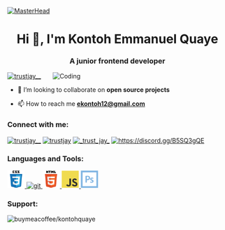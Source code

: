 [![MasterHead](https://user-images.githubusercontent.com/68542775/167072911-dc31eac8-6885-4a05-9c25-279ecce22a79.png)](https://github.com/Kontohquaye)

<h1 align="center">Hi 👋, I'm Kontoh Emmanuel Quaye</h1>
<h3 align="center">A junior frontend developer</h3>
<img align = "right" alt= "Coding" width="400" src="https://camo.githubusercontent.com/5ddf73ad3a205111cf8c686f687fc216c2946a75005718c8da5b837ad9de78c9/68747470733a2f2f7468756d62732e6766796361742e636f6d2f4576696c4e657874446576696c666973682d736d616c6c2e676966">

<p align="left"> <a href="https://twitter.com/trustjay__" target="blank"><img src="https://img.shields.io/twitter/follow/trustjay__?logo=twitter&style=for-the-badge" alt="trustjay__" /></a> </p>

- 👯 I’m looking to collaborate on **open source projects**

- 📫 How to reach me **ekontoh12@gmail.com**

<h3 align="left">Connect with me:</h3>
<p align="left">
<a href="https://twitter.com/trustjay__" target="blank"><img align="center" src="https://raw.githubusercontent.com/rahuldkjain/github-profile-readme-generator/master/src/images/icons/Social/twitter.svg" alt="trustjay__" height="30" width="40" /></a>
<a href="https://codesandbox.com/trustjay" target="blank"><img align="center" src="https://raw.githubusercontent.com/rahuldkjain/github-profile-readme-generator/master/src/images/icons/Social/codesandbox.svg" alt="trustjay" height="30" width="40" /></a>
<a href="https://instagram.com/_trust_jay_" target="blank"><img align="center" src="https://raw.githubusercontent.com/rahuldkjain/github-profile-readme-generator/master/src/images/icons/Social/instagram.svg" alt="_trust_jay_" height="30" width="40" /></a>
<a href="https://discord.gg/https://discord.gg/B5SQ3gQE" target="blank"><img align="center" src="https://raw.githubusercontent.com/rahuldkjain/github-profile-readme-generator/master/src/images/icons/Social/discord.svg" alt="https://discord.gg/B5SQ3gQE" height="30" width="40" /></a>
</p>

<h3 align="left">Languages and Tools:</h3>
<p align="left"> <a href="https://www.w3schools.com/css/" target="_blank" rel="noreferrer"> <img src="https://raw.githubusercontent.com/devicons/devicon/master/icons/css3/css3-original-wordmark.svg" alt="css3" width="40" height="40"/> </a> <a href="https://git-scm.com/" target="_blank" rel="noreferrer"> <img src="https://www.vectorlogo.zone/logos/git-scm/git-scm-icon.svg" alt="git" width="40" height="40"/> </a> <a href="https://www.w3.org/html/" target="_blank" rel="noreferrer"> <img src="https://raw.githubusercontent.com/devicons/devicon/master/icons/html5/html5-original-wordmark.svg" alt="html5" width="40" height="40"/> </a> <a href="https://developer.mozilla.org/en-US/docs/Web/JavaScript" target="_blank" rel="noreferrer"> <img src="https://raw.githubusercontent.com/devicons/devicon/master/icons/javascript/javascript-original.svg" alt="javascript" width="40" height="40"/> </a> <a href="https://www.photoshop.com/en" target="_blank" rel="noreferrer"> <img src="https://raw.githubusercontent.com/devicons/devicon/master/icons/photoshop/photoshop-line.svg" alt="photoshop" width="40" height="40"/> </a> </p>

<h3 align="left">Support:</h3>
<p><a href="https://www.buymeacoffee.com/buymeacoffee/kontohquaye"> <img align="left" src="https://cdn.buymeacoffee.com/buttons/v2/default-yellow.png" height="50" width="210" alt="buymeacoffee/kontohquaye" /></a></p><br><br>
